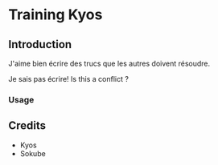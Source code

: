 # Training Kyos

## Introduction

J'aime bien écrire des trucs que les autres doivent résoudre.

Je sais pas écrire!
Is this a conflict ?

### Usage

## Credits

* Kyos
* Sokube
